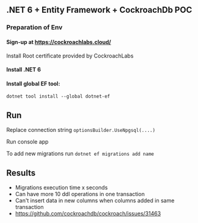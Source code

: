 ## .NET 6 + Entity Framework + CockroachDb POC 

### Preparation of Env

#### Sign-up at https://cockroachlabs.cloud/

 Install Root certificate provided by CockroachLabs 

#### Install .NET 6

#### Install global EF tool:

`dotnet tool install --global dotnet-ef`


## Run 

Replace connection string 
 `optionsBuilder.UseNpgsql(....)`


 Run console app
 
 To add new migrations run  `dotnet ef migrations add name`
 

## Results 
- Migrations execution time x seconds
- Can have more 10 ddl operations in one transaction
- Can't insert data in new columns when columns added in same transaction
- https://github.com/cockroachdb/cockroach/issues/31463